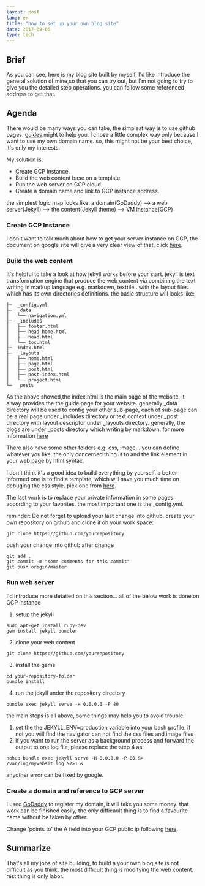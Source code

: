 ```yaml
---
layout: post
lang: en
title: "how to set up your own blog site"
date: 2017-09-06
type: tech
---
```


## Brief

As you can see, here is my blog site built by myself, I'd like introduce the general solution of mine,so that you can try out, but I'm not going to try to give you the detailed step operations. you can follow some referenced address to get that.

## Agenda

There would be many ways you can take, the simplest way is to use github pages. [guides](http://jmcglone.com/guides/github-pages/) might to help you. I chose a little complex way only because I want to use my own domain name. so, this might not be your best choice, it's only my interests.

My solution is:

- Create GCP Instance.     
- Build the web content base on a template.    
- Run the web server on GCP cloud.    
- Create a domain name and link to GCP instance address.    

the simplest logic map looks like:
a domain(GoDaddy) --> a web server(Jekyll) --> the content(Jekyll theme) --> VM instance(GCP)       

### Create GCP Instance 

I don't want to talk much about how to get your server instance on GCP, the document on google site will give a very clear view of that, click [here](https://cloud.google.com/compute/docs/quickstart-linux). 

### Build the web content

It's helpful to take a look at how jekyll works before your start. jekyll is text transformation engine that produce the web content via combining the text writing in markup language e.g. markdown, texttile.. with the layout files. which has its own directories definitions. the basic structure will looks like:

``` shell
├─  _config.yml                              
├─  _data          
│   └── navigation.yml                      
├─  _includes    
│   ├── footer.html                         
│   ├── head-home.html                      
│   ├── head.html                           
│   └── toc.html                            
├─  index.html                               
├─  _layouts    
│   ├── home.html                           
│   ├── page.html                           
│   ├── post.html                           
│   ├── post-index.html                     
│   └── project.html                        
└─  _posts

```     

As the above showed,the index.html is the main page of the website. it alway provides the the guide page for your website.
generally  _data directory will be used to config your other sub-page, each of sub-page can be a real page under _includes directory or text context under _post directory with layout descriptor under _layouts directory. 
generally, the blogs are under _posts directory which writing by markdown.
for more information [here](https://jekyllrb.com/docs/structure/)

There also have some other folders e.g. css, image... you can define whatever you like. the only concerned thing is to and the link element in your web page by html syntax.  

I don't think it's a good idea to build everything by yourself. a better-informed one is to find a template, which will save you much time on debuging the css style. pick one from [here](http://jekyllthemes.org/).

The last work is to replace your private information in some  pages according to your favorites. the most important one is the _config.yml.

reminder: Do not forget to upload your last change into github. 
create your own repository on github and clone it on your work space:

```
git clone https://github.com/yourrepository 
```

push your change into github after change

```
git add .
git commit -m "some comments for this commit"
git push origin/master
```

### Run web server 

I'd introduce more detailed on this section... all of the below work is done on GCP instance

1. setup  the jekyll

```
sudo apt-get install ruby-dev
gem install jekyll bundler
```

2. clone your web content

```
git clone https://github.com/yourrepository
```

3. install the gems

```
cd your-repository-folder
bundle install
```

4. run the jekyll under the repository directory

```
bundle exec jekyll serve -H 0.0.0.0 -P 80
```

the main steps is all above, some things may help you to avoid trouble. 
1. set the the JEKYLL_ENV=production variable into your bash profile. if not you will find the navigator can not find the css files and image files
2. if you want to run the server as a background process and forward the output to one log file, please replace the step 4 as:

```
nohup bundle exec jekyll serve -H 0.0.0.0 -P 80 &> /var/log/mywebsit.log &2>1 &
```

anyother error can be fixed by google.

### Create a domain and reference to GCP server

I used [GoDaddy](https://www.godaddy.com/) to register my domain, it will take you some money. that work can be finished easily, the only difficault thing is to find a favourite name without be taken by other.

Change 'points to' the A field into your GCP public ip following [here](https://www.godaddy.com/help/change-my-ip-address-20134).

## Summarize

That's all my jobs of site building, to build a your own blog site is not difficult as you think. the most difficult thing is modifying the web content. rest thing is only labor.
